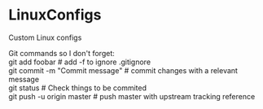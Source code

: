 # LinuxConfigs  
Custom Linux configs  

Git commands so I don't forget:  
git add foobar                      # add -f to ignore .gitignore  
git commit -m "Commit message"      # commit changes with a relevant message  
git status                          # Check things to be commited  
git push -u origin master           # push master with upstream tracking reference  

